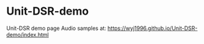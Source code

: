 # Unit-DSR-demo
Unit-DSR demo page
Audio samples at: https://wyj1996.github.io/Unit-DSR-demo/index.html
